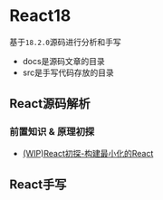 # React18
基于`18.2.0`源码进行分析和手写

- docs是源码文章的目录
- src是手写代码存放的目录

## React源码解析

### 前置知识 & 原理初探

- [(WIP)React初探-构建最小化的React](https://github.com/wbccb/mini-react/blob/main/docs/0-%E5%89%8D%E7%BD%AE%E7%9F%A5%E8%AF%86%26%E5%8E%9F%E7%90%86%E5%88%9D%E6%8E%A2/(WIP)React%E5%88%9D%E6%8E%A2-%E6%9E%84%E5%BB%BA%E6%9C%80%E5%B0%8F%E5%8C%96%E7%9A%84React.md)

## React手写